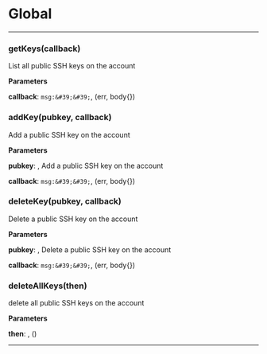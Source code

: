 # Global





* * *

### getKeys(callback) 

List all public SSH keys on the account

**Parameters**

**callback**: `msg:&#39;&#39;`, (err, body{})



### addKey(pubkey, callback) 

Add a public SSH key on the account

**Parameters**

**pubkey**: , Add a public SSH key on the account

**callback**: `msg:&#39;&#39;`, (err, body{})



### deleteKey(pubkey, callback) 

Delete a public SSH key on the account

**Parameters**

**pubkey**: , Delete a public SSH key on the account

**callback**: `msg:&#39;&#39;`, (err, body{})



### deleteAllKeys(then) 

delete all public SSH keys on the account

**Parameters**

**then**: , ()




* * *










